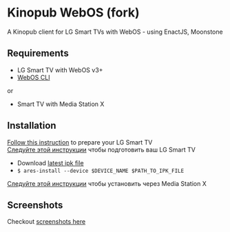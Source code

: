 # Kinopub WebOS (fork)

A Kinopub client for LG Smart TVs with WebOS - using EnactJS, Moonstone

## Requirements

- LG Smart TV with WebOS v3+
- [WebOS CLI](https://webostv.developer.lge.com/sdk/installation/)

or

- Smart TV with Media Station X

## Installation

[Follow this instruction](https://webostv.developer.lge.com/develop/app-test) to prepare your LG Smart TV  
[Следуйте этой инструкции](https://bit.ly/3uyLWkl) чтобы подготовить ваш LG Smart TV

- Download [latest ipk file](https://github.com/adascal/kinopub.webos/releases/latest)
- `$ ares-install --device $DEVICE_NAME $PATH_TO_IPK_FILE`

[Следуйте этой инструкции](https://bit.ly/3s4YoYg) чтобы установить через Media Station X

## Screenshots

Checkout [screenshots here](./SCREENSHOTS.md)
